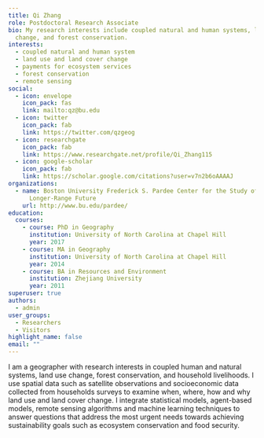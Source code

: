 ```yaml
---
title: Qi Zhang
role: Postdoctoral Research Associate
bio: My research interests include coupled natural and human systems, land use
  change, and forest conservation.
interests:
  - coupled natural and human system
  - land use and land cover change
  - payments for ecosystem services
  - forest conservation
  - remote sensing
social:
  - icon: envelope
    icon_pack: fas
    link: mailto:qz@bu.edu
  - icon: twitter
    icon_pack: fab
    link: https://twitter.com/qzgeog
  - icon: researchgate
    icon_pack: fab
    link: https://www.researchgate.net/profile/Qi_Zhang115
  - icon: google-scholar
    icon_pack: fab
    link: https://scholar.google.com/citations?user=v7n2b6oAAAAJ
organizations:
  - name: Boston University Frederick S. Pardee Center for the Study of the
      Longer-Range Future
    url: http://www.bu.edu/pardee/
education:
  courses:
    - course: PhD in Geography
      institution: University of North Carolina at Chapel Hill
      year: 2017
    - course: MA in Geography
      institution: University of North Carolina at Chapel Hill
      year: 2014
    - course: BA in Resources and Environment
      institution: Zhejiang University
      year: 2011
superuser: true
authors:
  - admin
user_groups:
  - Researchers
  - Visitors
highlight_name: false
email: ""
---
```

I am a geographer with research interests in coupled human and natural systems, land use change, forest conservation, and household livelihoods. I use spatial data such as satellite observations and socioeconomic data collected from households surveys to examine when, where, how and why land use and land cover change. I integrate statistical models, agent-based models, remote sensing algorithms and machine learning techniques to answer questions that address the most urgent needs towards achieving sustainability goals such as ecosystem conservation and food security.
